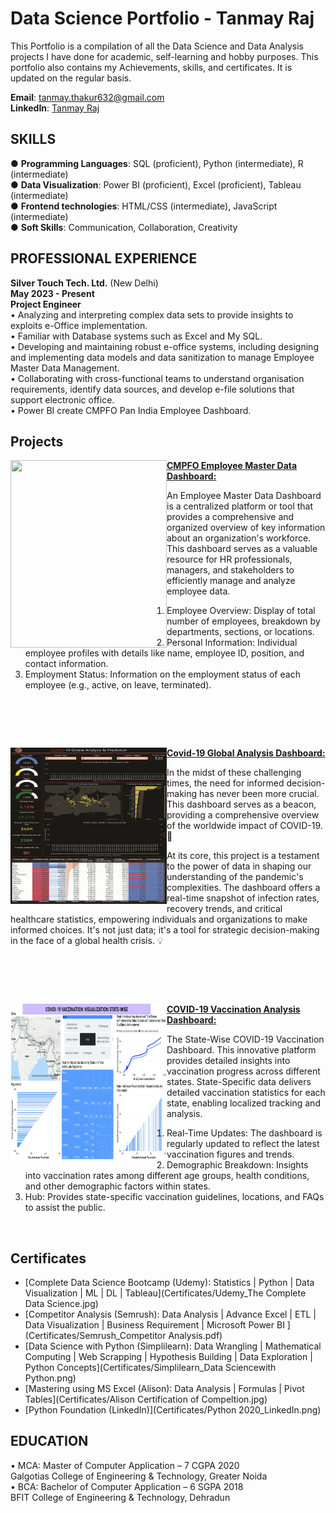 # Data Science Portfolio - Tanmay Raj

This Portfolio is a compilation of all the Data Science and Data Analysis projects I have done for academic, self-learning and hobby purposes. This portfolio also contains my Achievements, skills, and certificates. It is updated on the regular basis.

**Email**: [tanmay.thakur632@gmail.com](tanmay.thakur632@gmail.com)
<br/>
**LinkedIn**: [Tanmay Raj](https://www.linkedin.com/in/tanmay-raj-633755167/)

## SKILLS
● **Programming Languages**: SQL (proficient), Python (intermediate), R (intermediate) <br/>
● **Data Visualization**: Power BI (proficient), Excel (proficient), Tableau (intermediate) <br/>
● **Frontend technologies**: HTML/CSS (intermediate), JavaScript (intermediate) <br/>
● **Soft Skills**: Communication, Collaboration, Creativity 

## PROFESSIONAL EXPERIENCE
**Silver Touch Tech. Ltd.** (New Delhi) <br/> 
**May 2023 - Present** <br/>
**Project Engineer** <br/>
•	Analyzing and interpreting complex data sets to provide insights to exploits e-Office implementation.<br/>
•	Familiar with Database systems such as Excel and My SQL.<br/>
•	Developing and maintaining robust e-office systems, including designing and implementing data models and data sanitization to manage Employee Master Data Management. <br/>
•	Collaborating with cross-functional teams to understand organisation requirements, identify data sources, and develop e-file solutions that support electronic office. <br/>
•	Power BI create CMPFO Pan India Employee Dashboard. <br/>


## Projects

<img align="left" width="250" height="300" src="https://github.com/anonymous-tanmay/Employee_Master_Data_Dashboard/blob/master/EMD_Dashboard_Image.jpg"> **[CMPFO Employee Master Data Dashboard:](https://github.com/anonymous-tanmay/Employee_Master_Data_Dashboard.git)**

An Employee Master Data Dashboard is a centralized platform or tool that provides a comprehensive and organized overview of key information about an organization's workforce. This dashboard serves as a valuable resource for HR professionals, managers, and stakeholders to efficiently manage and analyze employee data.
1. Employee Overview: Display of total number of employees, breakdown by departments, sections, or locations.
2. Personal Information: Individual employee profiles with details like name, employee ID, position, and contact information.
3. Employment Status: Information on the employment status of each employee (e.g., active, on leave, terminated).

# <br />

<img align="left" width="250" height="250" src="https://github.com/anonymous-tanmay/Covid_Dashboard/blob/master/Covid_Dashboard_Project.jpg"> **[Covid-19 Global Analysis Dashboard:](https://github.com/anonymous-tanmay/Covid_Dashboard.git)**

In the midst of these challenging times, the need for informed decision-making has never been more crucial. This dashboard serves as a beacon, providing a comprehensive overview of the worldwide impact of COVID-19. 🚀

At its core, this project is a testament to the power of data in shaping our understanding of the pandemic's complexities. The dashboard offers a real-time snapshot of infection rates, recovery trends, and critical healthcare statistics, empowering individuals and organizations to make informed choices. It's not just data; it's a tool for strategic decision-making in the face of a global health crisis. 💡

# <br />

<img align="left" width="250" height="250" src="https://github.com/anonymous-tanmay/Covid-19_Vaccination_Dashboard/blob/master/Covid_Vaccination_State-Wise.jpg"> **[COVID-19 Vaccination Analysis Dashboard:](https://github.com/anonymous-tanmay/Covid-19_Vaccination_Dashboard.git)**

The State-Wise COVID-19 Vaccination Dashboard. This innovative platform provides detailed insights into vaccination progress across different states. State-Specific data delivers detailed vaccination statistics for each state, enabling localized tracking and analysis.
1. Real-Time Updates: The dashboard is regularly updated to reflect the latest vaccination figures and trends.
2. Demographic Breakdown: Insights into vaccination rates among different age groups, health conditions, and other demographic factors within states.
3. Hub: Provides state-specific vaccination guidelines, locations, and FAQs to assist the public.
   
<br />

## Certificates

- [Complete Data Science Bootcamp (Udemy): Statistics | Python | Data Visualization | ML | DL | Tableau](Certificates/Udemy_The Complete Data Science.jpg)
- [Competitor Analysis (Semrush): Data Analysis | Advance Excel | ETL | Data Visualization | Business Requirement | Microsoft Power BI ](Certificates/Semrush_Competitor Analysis.pdf)
- [Data Science with Python (Simplilearn): Data Wrangling | Mathematical Computing | Web Scrapping | Hypothesis Building | Data Exploration | Python Concepts](Certificates/Simplilearn_Data Sciencewith Python.png)
- [Mastering using MS Excel (Alison): Data Analysis | Formulas | Pivot Tables](Certificates/Alison Certification of Compeltion.jpg)
- [Python Foundation (LinkedIn)](Certificates/Python 2020_LinkedIn.png)


## EDUCATION
•	MCA: Master of Computer Application – 7 CGPA 2020 <br/>
Galgotias College of Engineering & Technology, Greater Noida <br/>
•	BCA: Bachelor of Computer Application – 6 SGPA					2018 <br/>
BFIT College of Engineering & Technology, Dehradun <br/>
